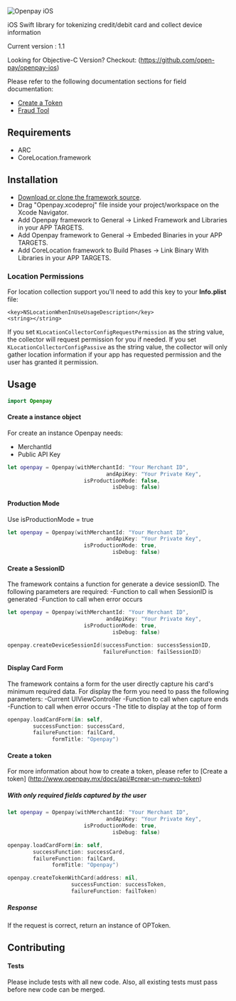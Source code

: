 ![Openpay iOS](http://www.openpay.mx/img/github/ios.jpg)

iOS Swift library for tokenizing credit/debit card and collect device information

Current version : 1.1

Looking for Objective-C Version? Checkout: (https://github.com/open-pay/openpay-ios)

Please refer to the following documentation sections for field documentation:
* [Create a Token](http://www.openpay.mx/docs/api/#crear-un-nuevo-token)
* [Fraud Tool](http://www.openpay.mx/docs/fraud-tool.html)

## Requirements

- ARC
- CoreLocation.framework

## Installation

- [Download or clone the framework source](https://github.com/open-pay/openpay-swift-ios).
- Drag "Openpay.xcodeproj" file inside your project/workspace on the Xcode Navigator.
- Add Openpay framework to General -> Linked Framework and Libraries in your APP TARGETS.
- Add Openpay framework to General -> Embeded Binaries in your APP TARGETS.
- Add CoreLocation framework to Build Phases -> Link Binary With Libraries in your APP TARGETS.

### Location Permissions

For location collection support you'll need to add this key to your
**Info.plist** file:

```
<key>NSLocationWhenInUseUsageDescription</key>
<string></string>
```

If you set `KLocationCollectorConfigRequestPermission` as the string value, the collector
will request permission for you if needed. If you set
`KLocationCollectorConfigPassive` as the string value, the collector will only gather
location information if your app has requested permission and the user has granted it permission.

## Usage

```swift
import Openpay
```

#### Create a instance object

For create an instance Openpay needs:
- MerchantId
- Public API Key

```swift
let openpay = Openpay(withMerchantId: "Your Merchant ID",
							   andApiKey: "Your Private Key",
						isProductionMode: false,
						         isDebug: false)
```

#### Production Mode

Use isProductionMode = true

```swift
let openpay = Openpay(withMerchantId: "Your Merchant ID",
							   andApiKey: "Your Private Key",
						isProductionMode: true,
						         isDebug: false)
```

#### Create a SessionID

The framework contains a function for generate a device sessionID.
The following parameters are required:
-Function to call when SessionID is generated
-Function to call when error occurs

```swift
let openpay = Openpay(withMerchantId: "Your Merchant ID",
							   andApiKey: "Your Private Key",
						isProductionMode: true,
						         isDebug: false)

openpay.createDeviceSessionId(successFunction: successSessionID,
							  failureFunction: failSessionID)
```

#### Display Card Form

The framework contains a form for the user directly capture his card's minimum required data.
For display the form you need to pass the following parameters:
-Current UIViewController
-Function to call when capture ends
-Function to call when error occurs
-The title to display at the top of form

```swift
openpay.loadCardForm(in: self,
		successFunction: successCard,
		failureFunction: failCard,
			  formTitle: "Openpay")
```

#### Create a token

For more information about how to create a token, please refer to [Create a token] (http://www.openpay.mx/docs/api/#crear-un-nuevo-token)

##### With only required fields captured by the user

```swift
let openpay = Openpay(withMerchantId: "Your Merchant ID",
							   andApiKey: "Your Private Key",
						isProductionMode: true,
						         isDebug: false)

openpay.loadCardForm(in: self,
		successFunction: successCard,
		failureFunction: failCard,
			  formTitle: "Openpay")

openpay.createTokenWithCard(address: nil,
					successFunction: successToken,
					failureFunction: failToken)

```

##### Response

If the request is correct, return an instance of OPToken.


## Contributing


#### Tests

Please include tests with all new code. Also, all existing tests must pass before new code can be merged.
